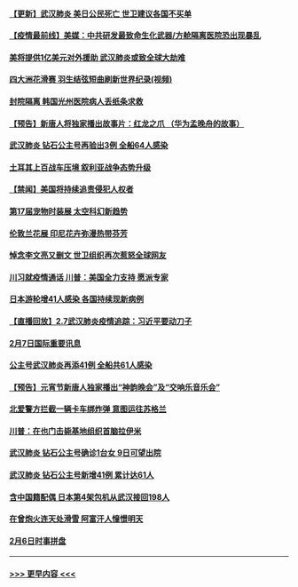 #### [【更新】武汉肺炎 美日公民死亡 世卫建议各国不买单](../pages/prog202/a102770740.md?t=02081955) 
#### [【疫情最前线】美媒：中共研发最致命生化武器/方舱隔离医院恐出现暴乱](../pages/prog202/a102772439.md?t=02081955) 
#### [美将提供1亿美元对外援助 武汉肺炎或致全球大劫难](../pages/prog202/a102772361.md?t=02081955) 
#### [四大洲花滑赛 羽生结弦短曲刷新世界纪录(视频)](../pages/prog202/a102772341.md?t=02081955) 
#### [封院隔离 韩国光州医院病人丢纸条求救](../pages/prog202/a102772282.md?t=02081955) 
#### [【预告】新唐人将独家播出故事片：红龙之爪 （华为孟晚舟的故事）](../pages/prog202/a102767728.md?t=02081955) 
#### [武汉肺炎 钻石公主号再验出3例 全船64人感染](../pages/prog202/a102771726.md?t=02081955) 
#### [土耳其上百战车压境 叙利亚战争态势升级](../pages/prog202/a102772132.md?t=02081955) 
#### [【禁闻】美国将持续追责侵犯人权者](../pages/prog202/a102772042.md?t=02081955) 
#### [第17届宠物时装展 太空科幻新趋势](../pages/prog202/a102772033.md?t=02081955) 
#### [伦敦兰花展 印尼花卉弥漫热带芬芳](../pages/prog202/a102772026.md?t=02081955) 
#### [悼念李文亮又删文 世卫组织再次惹怒全球网友](../pages/prog202/a102771968.md?t=02081955) 
#### [川习就疫情通话 川普：美国全力支持 愿派专家](../pages/prog202/a102771930.md?t=02081955) 
#### [日本游轮增41人感染 各国持续现新病例](../pages/prog202/a102771912.md?t=02081955) 
#### [【直播回放】2.7武汉肺炎疫情追踪：习近平要动刀子](../pages/prog202/a102771649.md?t=02081955) 
#### [2月7日国际重要讯息](../pages/prog202/a102771747.md?t=02081955) 
#### [公主号武汉肺炎再添41例 全船共61人感染](../pages/prog202/a102771703.md?t=02081955) 
#### [【预告】元宵节新唐人独家播出“神韵晚会”及“交响乐音乐会”](../pages/prog202/a102767674.md?t=02081955) 
#### [北爱警方拦截一辆卡车绑炸弹 意图运往苏格兰](../pages/prog202/a102771609.md?t=02081955) 
#### [川普：在也门击毙基地组织首脑拉伊米](../pages/prog202/a102771528.md?t=02081955) 
#### [武汉肺炎 钻石公主号确诊1台女 9日可望出院](../pages/prog202/a102771518.md?t=02081955) 
#### [武汉肺炎 钻石公主号新增41例 累计达61人](../pages/prog202/a102771486.md?t=02081955) 
#### [含中国籍配偶 日本第4架包机从武汉接回198人](../pages/prog202/a102771472.md?t=02081955) 
#### [在曾炮火连天处滑雪 阿富汗人憧憬明天](../pages/prog202/a102771290.md?t=02081955) 
#### [2月6日时事拼盘](../pages/prog202/a102771225.md?t=02081955) 

----
#### [ >>> 更早内容 <<< ](../indexes/prog202-earlier.md)
